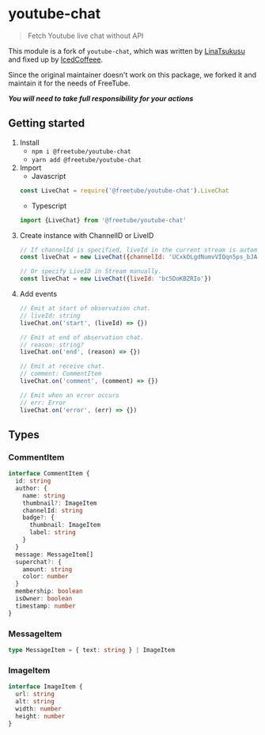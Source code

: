 # youtube-chat
> Fetch Youtube live chat without API

This module is a fork of `youtube-chat`, which was written by [LinaTsukusu](https://github.com/LinaTsukusu) and fixed up by [IcedCoffeee](https://github.com/IcedCoffeee).

Since the original maintainer doesn't work on this package, we forked it and maintain it for the needs of FreeTube.

***You will need to take full responsibility for your actions***

## Getting started
1. Install
    - `npm i @freetube/youtube-chat`
    - `yarn add @freetube/youtube-chat`
2. Import
    - Javascript
    ```javascript
    const LiveChat = require('@freetube/youtube-chat').LiveChat
    ```
    - Typescript
    ```typescript
    import {LiveChat} from '@freetube/youtube-chat'
    ```
3. Create instance with ChannelID or LiveID
    ```javascript
    // If channelId is specified, liveId in the current stream is automatically acquired.
    const liveChat = new LiveChat({channelId: 'UCxkOLgdNumvVIQqn5ps_bJA?'})
    
    // Or specify LiveID in Stream manually.
    const liveChat = new LiveChat({liveId: 'bc5DoKBZRIo'})
    ```
4. Add events
    ```typescript
    // Emit at start of observation chat.
    // liveId: string
    liveChat.on('start', (liveId) => {})
   
    // Emit at end of observation chat.
    // reason: string?
    liveChat.on('end', (reason) => {})
    
    // Emit at receive chat.
    // comment: CommentItem
    liveChat.on('comment', (comment) => {})
    
    // Emit when an error occurs
    // err: Error
    liveChat.on('error', (err) => {})
    ```

## Types
### CommentItem
```typescript
interface CommentItem {
  id: string
  author: {
    name: string
    thumbnail?: ImageItem
    channelId: string
    badge?: {
      thumbnail: ImageItem
      label: string
    }
  }
  message: MessageItem[]
  superchat?: {
    amount: string
    color: number
  }
  membership: boolean
  isOwner: boolean
  timestamp: number
}
```

### MessageItem
```typescript
type MessageItem = { text: string } | ImageItem
```

### ImageItem
```typescript
interface ImageItem {
  url: string
  alt: string
  width: number
  height: number
}
```
